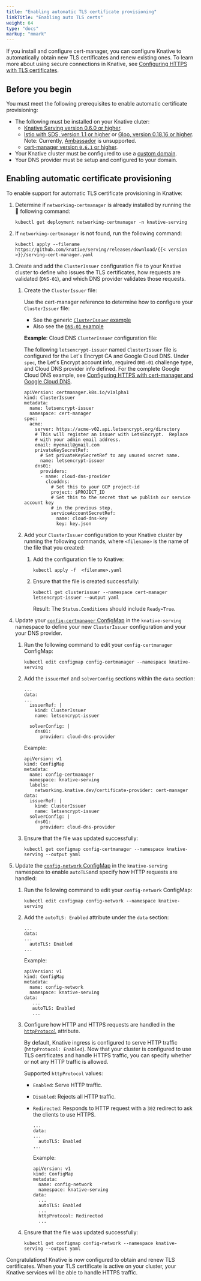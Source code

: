 ```yaml
---
title: "Enabling automatic TLS certificate provisioning"
linkTitle: "Enabling auto TLS certs"
weight: 64
type: "docs"
markup: "mmark"
---
```


If you install and configure cert-manager, you can configure Knative to
automatically obtain new TLS certificates and renew existing ones. To learn more
about using secure connections in Knative, see
[Configuring HTTPS with TLS certificates](./using-a-tls-cert.md).

## Before you begin

You must meet the following prerequisites to enable automatic certificate
provisioning:

- The following must be installed on your Knative cluter:
  - [Knative Serving version 0.6.0 or higher](../install/).
  - [Istio with SDS, version 1.1 or higher](../install/installing-istio.md#installing-istio-with-SDS-to-secure-the-ingress-gateway) or [Gloo, version 0.18.16 or higher](../install/Knative-with-Gloo.md).
    Note: Currently, [Ambassador](https://github.com/datawire/ambassador) is unsupported.
  - [cert-manager version `0.6.1` or higher](./installing-cert-manager.md).
- Your Knative cluster must be configured to use a
  [custom domain](./using-a-custom-domain.md).
- Your DNS provider must be setup and configured to your domain.

## Enabling automatic certificate provisioning

To enable support for automatic TLS certificate provisioning in Knative:

1. Determine if `networking-certmanager` is already installed by running the 
    following command:

    ```shell
    kubectl get deployment networking-certmanager -n knative-serving
    ```

1. If `networking-certmanager` is not found, run the following command:
   
    ```shell
    kubectl apply --filename https://github.com/knative/serving/releases/download/{{< version >}}/serving-cert-manager.yaml
    ```

1. Create and add the `ClusterIssuer` configuration file to your Knative cluster
   to define who issues the TLS certificates, how requests are validated
   (`DNS-01`), and which DNS provider validates those requests.

   1. Create the `ClusterIssuer` file:

      Use the cert-manager reference to determine how to configure your
      `ClusterIssuer` file:

      - See the generic
        [`ClusterIssuer` example](https://docs.cert-manager.io/en/latest/tasks/issuers/setup-acme.html#creating-a-basic-acme-issuer)
      - Also see the
        [`DNS-01` example](https://docs.cert-manager.io/en/latest/tasks/acme/configuring-dns01/index.html)

      **Example**: Cloud DNS `ClusterIssuer` configuration file:

      The following `letsencrypt-issuer` named `ClusterIssuer` file is
      configured for the Let's Encrypt CA and Google Cloud DNS. Under `spec`,
      the Let's Encrypt account info, required `DNS-01` challenge type, and
      Cloud DNS provider info defined. For the complete Google Cloud DNS
      example, see
      [Configuring HTTPS with cert-manager and Google Cloud DNS](./using-cert-manager-on-gcp.md).

      ```shell
      apiVersion: certmanager.k8s.io/v1alpha1
      kind: ClusterIssuer
      metadata:
        name: letsencrypt-issuer
        namespace: cert-manager
      spec:
        acme:
          server: https://acme-v02.api.letsencrypt.org/directory
          # This will register an issuer with LetsEncrypt.  Replace
          # with your admin email address.
          email: myemail@gmail.com
          privateKeySecretRef:
            # Set privateKeySecretRef to any unused secret name.
            name: letsencrypt-issuer
          dns01:
            providers:
            - name: cloud-dns-provider
              clouddns:
                # Set this to your GCP project-id
                project: $PROJECT_ID
                # Set this to the secret that we publish our service account key
                # in the previous step.
                serviceAccountSecretRef:
                  name: cloud-dns-key
                  key: key.json
      ```

   1. Add your `ClusterIssuer` configuration to your Knative cluster by running
      the following commands, where `<filename>` is the name of the file that
      you created:

      1. Add the configuration file to Knative:

         ```shell
         kubectl apply -f  <filename>.yaml
         ```

      1. Ensure that the file is created successfully:

         ```shell
         kubectl get clusterissuer --namespace cert-manager letsencrypt-issuer --output yaml
         ```

         Result: The `Status.Conditions` should include `Ready=True`.

1. Update your
   [`config-certmanager` ConfigMap](https://github.com/knative/serving/blob/master/config/config-certmanager.yaml)
   in the `knative-serving` namespace to define your new `ClusterIssuer`
   configuration and your your DNS provider.

   1. Run the following command to edit your `config-certmanager` ConfigMap:

      ```shell
      kubectl edit configmap config-certmanager --namespace knative-serving
      ```

   1. Add the `issuerRef` and `solverConfig` sections within the `data` section:

      ```shell
      ...
      data:
      ...
        issuerRef: |
          kind: ClusterIssuer
          name: letsencrypt-issuer

        solverConfig: |
          dns01:
            provider: cloud-dns-provider
      ```

      Example:

      ```shell
      apiVersion: v1
      kind: ConfigMap
      metadata:
        name: config-certmanager
        namespace: knative-serving
        labels:
          networking.knative.dev/certificate-provider: cert-manager
      data:
        issuerRef: |
          kind: ClusterIssuer
          name: letsencrypt-issuer
        solverConfig: |
          dns01:
            provider: cloud-dns-provider
      ```

   1. Ensure that the file was updated successfully:

      ```shell
      kubectl get configmap config-certmanager --namespace knative-serving --output yaml
      ```

1. Update the
   [`config-network` ConfigMap](https://github.com/knative/serving/blob/master/config/config-network.yaml)
   in the `knative-serving` namespace to enable `autoTLS`and specify how HTTP
   requests are handled:

   1. Run the following command to edit your `config-network` ConfigMap:

      ```shell
      kubectl edit configmap config-network --namespace knative-serving
      ```

   1. Add the `autoTLS: Enabled` attribute under the `data` section:

      ```shell
      ...
      data:
      ...
        autoTLS: Enabled
      ...
      ```

      Example:

      ```shell
      apiVersion: v1
      kind: ConfigMap
      metadata:
        name: config-network
        namespace: knative-serving
      data:
         ...
         autoTLS: Enabled
         ...
      ```

   1. Configure how HTTP and HTTPS requests are handled in the
      [`httpProtocol`](https://github.com/knative/serving/blob/master/config/config-network.yaml#L110)
      attribute.

      By default, Knative ingress is configured to serve HTTP traffic
      (`httpProtocol: Enabled`). Now that your cluster is configured to use TLS
      certificates and handle HTTPS traffic, you can specify whether or not any
      HTTP traffic is allowed.

      Supported `httpProtocol` values:

      - `Enabled`: Serve HTTP traffic.
      - `Disabled`: Rejects all HTTP traffic.
      - `Redirected`: Responds to HTTP request with a `302` redirect to ask the
        clients to use HTTPS.


         ```shell
         ...
         data:
         ...
           autoTLS: Enabled
         ...
         ```

         Example:

         ```shell
         apiVersion: v1
         kind: ConfigMap
         metadata:
           name: config-network
           namespace: knative-serving
         data:
           ...
           autoTLS: Enabled
           ...
           httpProtocol: Redirected
           ...
         ```

    1. Ensure that the file was updated successfully:

        ```shell
        kubectl get configmap config-network --namespace knative-serving --output yaml
        ```

Congratulations! Knative is now configured to obtain and renew TLS certificates.
When your TLS certificate is active on your cluster, your Knative services will
be able to handle HTTPS traffic.
